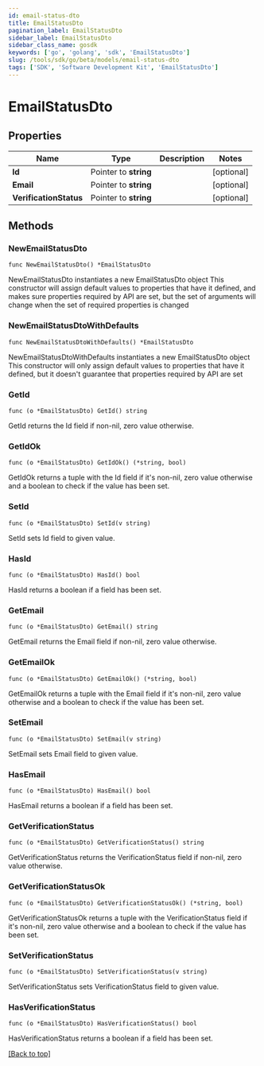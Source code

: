 ```yaml
---
id: email-status-dto
title: EmailStatusDto
pagination_label: EmailStatusDto
sidebar_label: EmailStatusDto
sidebar_class_name: gosdk
keywords: ['go', 'golang', 'sdk', 'EmailStatusDto'] 
slug: /tools/sdk/go/beta/models/email-status-dto
tags: ['SDK', 'Software Development Kit', 'EmailStatusDto']
---
```


# EmailStatusDto

## Properties

Name | Type | Description | Notes
------------ | ------------- | ------------- | -------------
**Id** |  Pointer to **string** |  | [optional] 
**Email** |  Pointer to **string** |  | [optional] 
**VerificationStatus** |  Pointer to **string** |  | [optional] 

## Methods

### NewEmailStatusDto

`func NewEmailStatusDto() *EmailStatusDto`

NewEmailStatusDto instantiates a new EmailStatusDto object
This constructor will assign default values to properties that have it defined,
and makes sure properties required by API are set, but the set of arguments
will change when the set of required properties is changed

### NewEmailStatusDtoWithDefaults

`func NewEmailStatusDtoWithDefaults() *EmailStatusDto`

NewEmailStatusDtoWithDefaults instantiates a new EmailStatusDto object
This constructor will only assign default values to properties that have it defined,
but it doesn't guarantee that properties required by API are set

### GetId

`func (o *EmailStatusDto) GetId() string`

GetId returns the Id field if non-nil, zero value otherwise.

### GetIdOk

`func (o *EmailStatusDto) GetIdOk() (*string, bool)`

GetIdOk returns a tuple with the Id field if it's non-nil, zero value otherwise
and a boolean to check if the value has been set.

### SetId

`func (o *EmailStatusDto) SetId(v string)`

SetId sets Id field to given value.

### HasId

`func (o *EmailStatusDto) HasId() bool`

HasId returns a boolean if a field has been set.

### GetEmail

`func (o *EmailStatusDto) GetEmail() string`

GetEmail returns the Email field if non-nil, zero value otherwise.

### GetEmailOk

`func (o *EmailStatusDto) GetEmailOk() (*string, bool)`

GetEmailOk returns a tuple with the Email field if it's non-nil, zero value otherwise
and a boolean to check if the value has been set.

### SetEmail

`func (o *EmailStatusDto) SetEmail(v string)`

SetEmail sets Email field to given value.

### HasEmail

`func (o *EmailStatusDto) HasEmail() bool`

HasEmail returns a boolean if a field has been set.

### GetVerificationStatus

`func (o *EmailStatusDto) GetVerificationStatus() string`

GetVerificationStatus returns the VerificationStatus field if non-nil, zero value otherwise.

### GetVerificationStatusOk

`func (o *EmailStatusDto) GetVerificationStatusOk() (*string, bool)`

GetVerificationStatusOk returns a tuple with the VerificationStatus field if it's non-nil, zero value otherwise
and a boolean to check if the value has been set.

### SetVerificationStatus

`func (o *EmailStatusDto) SetVerificationStatus(v string)`

SetVerificationStatus sets VerificationStatus field to given value.

### HasVerificationStatus

`func (o *EmailStatusDto) HasVerificationStatus() bool`

HasVerificationStatus returns a boolean if a field has been set.


[[Back to top]](#) 


